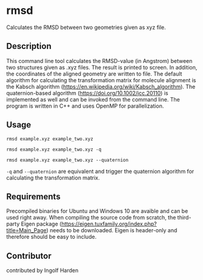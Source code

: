 # rmsd
Calculates the RMSD between two geometries given as xyz file.

## Description

This command line tool calculates the RMSD-value (in Angstrom) between two structures given as .xyz files. The result is printed to screen. In addition, the coordinates of the aligned geometry are written to file.
The default algorithm for calculating the transformation matrix for molecule alignment is the Kabsch algorithm (https://en.wikipedia.org/wiki/Kabsch_algorithm).
The quaternion-based algorithm (https://doi.org/10.1002/jcc.20110) is implemented as well and can be invoked from the command line. The program is written in C++ and uses OpenMP for parallelization.

## Usage

`rmsd example.xyz example_two.xyz`

`rmsd example.xyz example_two.xyz -q`

`rmsd example.xyz example_two.xyz --quaternion`

`-q` and `--quaternion` are equivalent and trigger the quaternion algorithm for calculating the transformation matrix.

## Requirements

Precompiled binaries for Ubuntu and Windows 10 are avaible and can be used right away. When compiling the source code from scratch, the third-party Eigen package (https://eigen.tuxfamily.org/index.php?title=Main_Page) needs to be downloaded. Eigen is header-only and therefore should be easy to include.

## Contributor

contributed by Ingolf Harden
